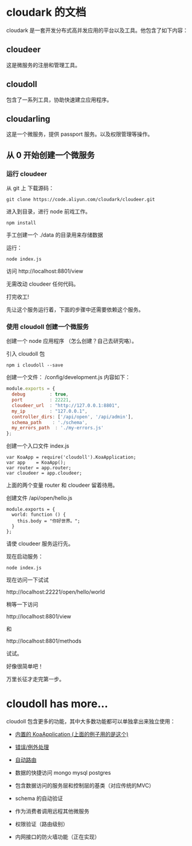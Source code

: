 # cloudark 的文档

cloudark 是一套开发分布式高并发应用的平台以及工具。他包含了如下内容：

## cloudeer

这是微服务的注册和管理工具。

## cloudoll

包含了一系列工具，协助快速建立应用程序。

## cloudarling

这是一个微服务，提供 passport 服务。以及权限管理等操作。


## 从 0 开始创建一个微服务

### 运行 cloudeer

从 git 上 下载源码：

```
git clone https://code.aliyun.com/cloudark/cloudeer.git
```

进入到目录，进行 node 前戏工作。

```
npm install
```

手工创建一个 ./data 的目录用来存储数据

运行：

```
node index.js
```

访问 http://localhost:8801/view

无需改动 cloudeer 任何代码。

打完收工!

先让这个服务运行着，下面的步骤中还需要依赖这个服务。


### 使用 cloudoll 创建一个微服务

创建一个 node 应用程序 （怎么创建？自己去研究咯）。

引入 cloudoll 包

```
npm i cloudoll --save
```

创建一个文件： /config/development.js 内容如下：

```javascript
module.exports = {
  debug         : true,
  port          : 22221,
  cloudeer_url  : "http://127.0.0.1:8801",
  my_ip         : "127.0.0.1",
  controller_dirs: ['/api/open', '/api/admin'],
  schema_path    : './schema',
  my_errors_path  : './my-errors.js'
};
```

创建一个入口文件 index.js

```
var KoaApp = require('cloudoll').KoaApplication;
var app    = KoaApp();
var router = app.router;
var cloudeer = app.cloudeer;
```

上面的两个变量  router 和 cloudeer 留着待用。

创建文件 /api/open/hello.js

```
module.exports = {
  world: function () {
    this.body = "你好世界。";
  }
};

```

请使 cloudeer 服务运行先。

现在启动服务：

```
node index.js
```


现在访问一下试试

http://localhost:22221/open/hello/world

稍等一下访问

http://localhost:8801/view

和

http://localhost:8801/methods

试试。

好像很简单吧！

万里长征才走完第一步。

# cloudoll has more...

cloudoll 包含更多的功能，其中大多数功能都可以单独拿出来独立使用：

* [内置的 KoaApplication (上面的例子用的是这个)](./KoaApplication.md)

* [错误/例外处理](./Clouderr.md)

* [自动路由](./autoRouters.md)

* 数据的快捷访问 mongo mysql postgres

* 包含数据访问的服务层和控制层的基类（对应传统的MVC）

* schema 的自动验证

* 作为消费者调用远程其他微服务

* 权限验证（路由级别）

* 内网接口的防火墙功能（正在实现）


